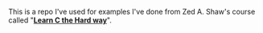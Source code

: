 This is a repo I've used for examples I've done from Zed A. Shaw's course called "**[Learn C the Hard way]**".

[Learn C the Hard way]: http://c.learncodethehardway.org/